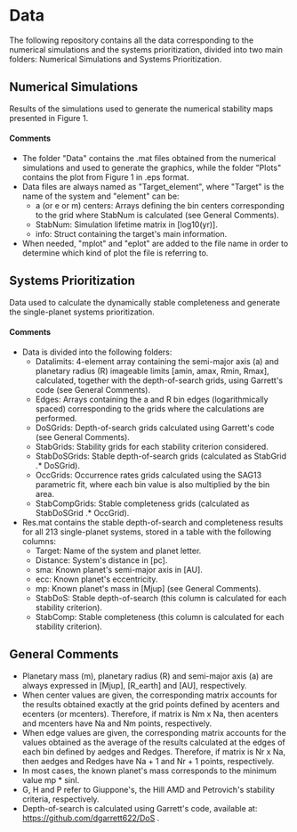 # Data

The following repository contains all the data corresponding to the numerical simulations and the systems prioritization, divided into two main folders: Numerical Simulations and Systems Prioritization.

## Numerical Simulations

Results of the simulations used to generate the numerical stability maps presented in Figure 1. 

#### Comments
- The folder "Data" contains the .mat files obtained from the numerical simulations and used to generate the graphics, while the folder "Plots" contains the plot from Figure 1 in .eps format.
- Data files are always named as "Target_element", where "Target" is the name of the system and "element" can be:  
  - a (or e or m) centers: Arrays defining the bin centers corresponding to the grid where StabNum is calculated (see General Comments). 
  - StabNum: Simulation lifetime matrix in [log10(yr)].
  - info: Struct containing the target's main information. 
- When needed, "mplot" and "eplot" are added to the file name in order to determine which kind of plot the file is referring to. 

## Systems Prioritization

Data used to calculate the dynamically stable completeness and generate the single-planet systems prioritization. 

#### Comments

- Data is divided into the following folders:
  - Datalimits: 4-element array containing the semi-major axis (a) and planetary radius (R) imageable limits [amin, amax, Rmin, Rmax], calculated, together with the depth-of-search grids, using Garrett's code (see General Comments). 
  - Edges: Arrays containing the a and R bin edges (logarithmically spaced) corresponding to the grids where the calculations are performed. 
  - DoSGrids: Depth-of-search grids calculated using Garrett's code (see General Comments). 
  - StabGrids: Stability grids for each stability criterion considered. 
  - StabDoSGrids: Stable depth-of-search grids (calculated as StabGrid .* DoSGrid). 
  - OccGrids: Occurrence rates grids calculated using the SAG13 parametric fit, where each bin value is also multiplied by the bin area.  
  - StabCompGrids: Stable completeness grids (calculated as StabDoSGrid .* OccGrid).
- Res.mat contains the stable depth-of-search and completeness results for all 213 single-planet systems, stored in a table with the following columns:
  - Target: Name of the system and planet letter.
  - Distance: System's distance in [pc].
  - sma: Known planet's semi-major axis in [AU].
  - ecc: Known planet's eccentricity.
  - mp: Known planet's mass in [Mjup] (see General Comments).
  - StabDoS: Stable depth-of-search (this column is calculated for each stability criterion).
  - StabComp: Stable completeness (this column is calculated for each stability criterion). 
  
## General Comments
- Planetary mass (m), planetary radius (R) and semi-major axis (a) are always expressed in [Mjup], [R_earth] and [AU], respectively.
- When center values are given, the corresponding matrix accounts for the results obtained exactly at the grid points defined by acenters and ecenters (or mcenters). Therefore, if matrix is Nm x Na, then acenters and mcenters have Na and Nm points, respectively.
- When edge values are given, the corresponding matrix accounts for the values obtained as the average of the results calculated at the edges of each bin defined by aedges and Redges. Therefore, if matrix is Nr x Na, then aedges and Redges have Na + 1 and Nr + 1 points, respectively.
- In most cases, the known planet's mass corresponds to the minimum value mp * sinI.
- G, H and P refer to Giuppone's, the Hill AMD and Petrovich's stability criteria, respectively.
- Depth-of-search is calculated using Garrett's code, available at: https://github.com/dgarrett622/DoS .

